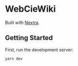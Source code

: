 # WebCieWiki

Built with [Nextra](https://nextra.site/docs).

## Getting Started

First, run the development server:

```bash
yarn dev
```

